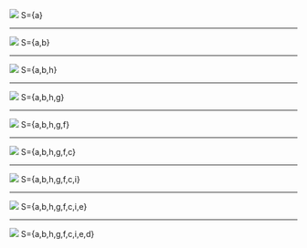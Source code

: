 ![](./1-1.png)
S={a}

---

![](./1-2.png)
S={a,b}

---

![](./1-3.png)
S={a,b,h}

---

![](./1-4.png)
S={a,b,h,g}

---

![](./1-5.png)
S={a,b,h,g,f}

---

![](./1-6.png)
S={a,b,h,g,f,c}

---

![](./1-7.png)
S={a,b,h,g,f,c,i}

---

![](./1-8.png)
S={a,b,h,g,f,c,i,e}

---

![](./1-9.png)
S={a,b,h,g,f,c,i,e,d}

